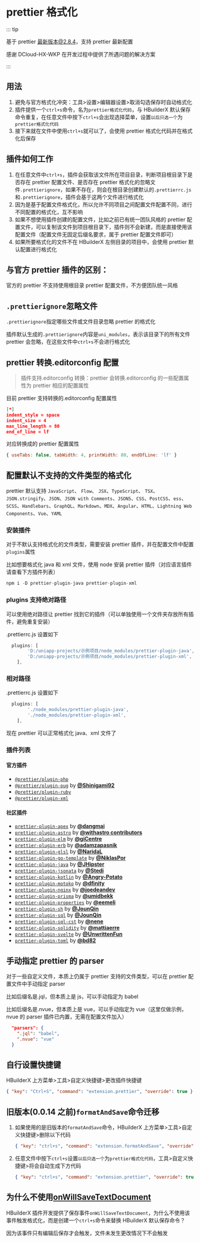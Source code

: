 # prettier 格式化

::: tip

基于 prettier 最新版本@2.8.4，支持 prettier 最新配置

感谢 DCloud-HX-WKP 在开发过程中提供了所遇问题的解决方案

:::

## 用法

1. 避免与官方格式化冲突：工具>设置>编辑器设置>取消勾选保存时自动格式化
2. 插件提供一个`ctrl+s`命令，名为`prettier格式化代码`，与 HBuilderX 默认保存命令重复，在任意文件中按下`ctrl+s`会出现选择菜单，设置`以后只选一个`为`prettier格式化代码`
3. 接下来就在文件中使用`ctrl+s`就可以了，会使用 prettier 格式化代码并在格式化后保存

## 插件如何工作

1. 在任意文件中`ctrl+s`，插件会获取该文件所在项目目录，判断项目根目录下是否存在 prettier 配置文件、是否存在 prettier 格式化的忽略文件`.prettierignore`，如果不存在，则会在根目录创建默认的`.prettierrc.js`和`.prettierignore`，插件会基于这两个文件进行格式化
2. 因为是基于配置文件格式化，所以允许不同项目之间配置文件配置不同，进行不同配置的格式化，互不影响
3. 如果不想使用插件创建的配置文件，比如之前已有统一团队风格的 prettier 配置文件，可以复制该文件到项目根目录下，插件则不会新建，而是直接使用该配置文件（配置文件无固定后缀名要求，属于 prettier 配置文件即可）
4. 如果所要格式化的文件不在 HBuilderX 左侧目录的项目中，会使用 prettier 默认配置进行格式化

## 与官方 prettier 插件的区别：

官方的 prettier 不支持使用根目录 prettier 配置文件，不方便团队统一风格

## `.prettierignore`忽略文件

`.prettierignore`指定哪些文件或文件目录忽略 prettier 的格式化

插件默认生成的`.prettierignore`内容是`uni_modules`，表示该目录下的所有文件 prettier 会忽略，在这些文件中`ctrl+s`不会进行格式化

## prettier 转换.editorconfig 配置

> 插件支持.editorconfig 转换：prettier 会转换.editorconfig 的一些配置属性为 prettier 相应的配置属性

目前 prettier 支持转换的.editorconfig 配置属性

```json
[*]
indent_style = space
indent_size = 4
max_line_length = 80
end_of_line = lf
```

对应转换成的 prettier 配置属性

```js
{ useTabs: false, tabWidth: 4, printWidth: 80, endOfLine: 'lf' }
```

## 配置默认不支持的文件类型的格式化

prettier 默认支持 `JavaScript`、 `Flow`、 `JSX`、`TypeScript`、 `TSX`、 `JSON.stringify`、`JSON`、`JSON with Comments`、`JSON5`、`CSS`、`PostCSS`、`ess`、`SCSS`、`Handlebars`、`GraphQL`、`Markdown`、`MDX`、`Angular`、`HTML`、`Lightning Web Components`、`Vue`、`YAML`

### 安装插件

对于不默认支持格式化的文件类型，需要安装 prettier 插件，并在配置文件中配置`plugins`属性

比如想要格式化 java 和 xml 文件，使用 node 安装 prettier 插件（对应语言插件请查看下方插件列表）

```js
npm i -D prettier-plugin-java prettier-plugin-xml
```

### plugins 支持绝对路径

可以使用绝对路径让 prettier 找到它的插件（可以单独使用一个文件夹存放所有插件，避免重复安装）

.prettierrc.js 设置如下

```js
  plugins: [
        'D:/uniapp-projects/示例项目/node_modules/prettier-plugin-java',
        'D:/uniapp-projects/示例项目/node_modules/prettier-plugin-xml',
    ],
```

### 相对路径

.prettierrc.js 设置如下

```js
  plugins: [
        './node_modules/prettier-plugin-java',
        './node_modules/prettier-plugin-xml',
    ],
```

现在 prettier 可以正常格式化 java、xml 文件了

### 插件列表

#### 官方插件

- [`@prettier/plugin-php`](https://github.com/prettier/plugin-php)
- [`@prettier/plugin-pug`](https://github.com/prettier/plugin-pug) by [**@Shinigami92**](https://github.com/Shinigami92)
- [`@prettier/plugin-ruby`](https://github.com/prettier/plugin-ruby)
- [`@prettier/plugin-xml`](https://github.com/prettier/plugin-xml)

#### 社区插件

- [`prettier-plugin-apex`](https://github.com/dangmai/prettier-plugin-apex) by [**@dangmai**](https://github.com/dangmai)
- [`prettier-plugin-astro`](https://github.com/withastro/prettier-plugin-astro) by [**@withastro contributors**](https://github.com/withastro/prettier-plugin-astro/graphs/contributors)
- [`prettier-plugin-elm`](https://github.com/gicentre/prettier-plugin-elm) by [**@giCentre**](https://github.com/gicentre)
- [`prettier-plugin-erb`](https://github.com/adamzapasnik/prettier-plugin-erb) by [**@adamzapasnik**](https://github.com/adamzapasnik)
- [`prettier-plugin-glsl`](https://github.com/NaridaL/glsl-language-toolkit/tree/main/packages/prettier-plugin-glsl) by [**@NaridaL**](https://github.com/NaridaL)
- [`prettier-plugin-go-template`](https://github.com/NiklasPor/prettier-plugin-go-template) by [**@NiklasPor**](https://github.com/NiklasPor)
- [`prettier-plugin-java`](https://github.com/jhipster/prettier-java) by [**@JHipster**](https://github.com/jhipster)
- [`prettier-plugin-jsonata`](https://github.com/Stedi/prettier-plugin-jsonata) by [**@Stedi**](https://github.com/Stedi)
- [`prettier-plugin-kotlin`](https://github.com/Angry-Potato/prettier-plugin-kotlin) by [**@Angry-Potato**](https://github.com/Angry-Potato)
- [`prettier-plugin-motoko`](https://github.com/dfinity/prettier-plugin-motoko) by [**@dfinity**](https://github.com/dfinity)
- [`prettier-plugin-nginx`](https://github.com/joedeandev/prettier-plugin-nginx) by [**@joedeandev**](https://github.com/joedeandev)
- [`prettier-plugin-prisma`](https://github.com/umidbekk/prettier-plugin-prisma) by [**@umidbekk**](https://github.com/umidbekk)
- [`prettier-plugin-properties`](https://github.com/eemeli/prettier-plugin-properties) by [**@eemeli**](https://github.com/eemeli)
- [`prettier-plugin-sh`](https://github.com/un-ts/prettier/tree/master/packages/sh) by [**@JounQin**](https://github.com/JounQin)
- [`prettier-plugin-sql`](https://github.com/un-ts/prettier/tree/master/packages/sql) by [**@JounQin**](https://github.com/JounQin)
- [`prettier-plugin-sql-cst`](https://github.com/nene/prettier-plugin-sql-cst) by [**@nene**](https://github.com/nene)
- [`prettier-plugin-solidity`](https://github.com/prettier-solidity/prettier-plugin-solidity) by [**@mattiaerre**](https://github.com/mattiaerre)
- [`prettier-plugin-svelte`](https://github.com/UnwrittenFun/prettier-plugin-svelte) by [**@UnwrittenFun**](https://github.com/UnwrittenFun)
- [`prettier-plugin-toml`](https://github.com/bd82/toml-tools/tree/master/packages/prettier-plugin-toml) by [**@bd82**](https://github.com/bd82)

## 手动指定 prettier 的 parser

对于一些自定义文件，本质上仍属于 prettier 支持的文件类型，可以在 prettier 配置文件中手动指定 parser

比如后缀名是.jql，但本质上是 js，可以手动指定为 babel

比如后缀名是.nvue，但本质上是 vue，可以手动指定为 vue（这里仅做示例，nvue 的 parser 插件已内置，无需在配置文件加入）

```json
  "parsers": {
    ".jql": "babel",
    ".nvue": "vue"
  }
```

## 自行设置快捷键

HBuilderX 上方菜单>工具>自定义快捷键>更改插件快捷键

```json
{ "key": "Ctrl+S", "command": "extension.prettier", "override": true }
```

## 旧版本(0.0.14 之前)`formatAndSave`命令迁移

1. 如果使用的是旧版本的`formatAndSave`命令，HBuilderX 上方菜单>工具>自定义快捷键>删除以下代码

   ```json
   { "key": "ctrl+s", "command": "extension.formatAndSave", "override": true }
   ```

2. 任意文件中按下`ctrl+s`设置`以后只选一个`为`prettier格式化代码`，工具>自定义快捷键>将会自动生成下方代码

   ```json
   { "key": "ctrl+s", "command": "extension.prettier", "override": true }
   ```

## 为什么不使用[onWillSaveTextDocument](https://hx.dcloud.net.cn/ExtensionDocs/Api/workspace/onWillSaveTextDocument?id=onwillsavetextdocument)

HBuilderX 插件开发提供了保存事件`onWillSaveTextDocument`，为什么不使用该事件触发格式化，而是创建一个`ctrl+s`命令来替换 HBuilderX 默认保存命令？

因为该事件只有编辑后保存才会触发，文件未发生更改情况下不会触发

<git-talk/>

